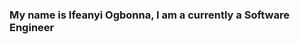 ### My name is Ifeanyi Ogbonna, I am a currently a Software Engineer

<!--
**Iphycodes/Iphycodes** is a ✨ _special_ ✨ repository because its `README.md` (this file) appears on your GitHub profile.

Here are some ideas to get you started:

- 🔭 I’m currently working on ... React.js
- 🌱 I’m currently learning ... React.js
- 👯 I’m looking to collaborate on ... React.js
- 🤔 I’m looking for help with ... AWS
- 💬 Ask me about ... Anything
- 📫 How to reach me: ... [website](www.itechdotnet.com)
- 😄 Pronouns: ... He/Him
- ⚡ Fun fact: ... No time for fun except you wanna go home. You gerrit? LOL
-->

